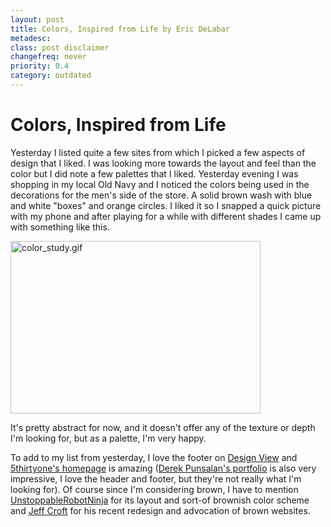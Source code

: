```yaml
---
layout: post
title: Colors, Inspired from Life by Eric DeLabar
metadesc: 
class: post disclaimer
changefreq: never
priority: 0.4
category: outdated
---
```

<h1>Colors, Inspired from Life</h1>
<p>Yesterday I listed quite a few sites from which I picked a few aspects of design that I liked.  I was looking more towards the layout and feel than the color but I did note a few palettes that I liked.  Yesterday evening I was shopping in my local Old Navy and I noticed the colors being used in the decorations for the men's side of the store.  A solid brown wash with blue and white "boxes" and orange circles.  I liked it so I snapped a quick picture with my phone and after playing for a while with different shades I came up with something like&nbsp;this.</p>
<p><img src="images/color-study.gif" border="0" alt="color_study.gif" width="400" height="276" class="clear"></p>
<p>It's pretty abstract for now, and it doesn't offer any of the texture or depth I'm looking for, but as a palette, I'm very&nbsp;happy.</p>
<p>To add to my list from yesterday, I love the footer on <a href="http://www.andyrutledge.com/styling-text-links.php#fragment-1">Design View</a> and <a href="http://5thirtyone.com/">5thirtyone's homepage</a> is amazing (<a href="http://is.derekpunsalan.com/">Derek Punsalan's portfolio</a> is also very impressive, I love the header and footer, but they're not really what I'm looking for).  Of course since I'm considering brown, I have to mention <a href="http://unstoppablerobotninja.com/">UnstoppableRobotNinja</a> for its layout and sort-of brownish color scheme and <a href="http://jeffcroft.com/blog/2008/feb/15/its-brown-yo/">Jeff Croft</a> for his recent redesign and advocation of brown&nbsp;websites.</p>